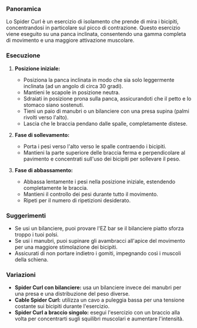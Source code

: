 ### Panoramica
Lo Spider Curl è un esercizio di isolamento che prende di mira i bicipiti, concentrandosi in particolare sul picco di contrazione. Questo esercizio viene eseguito su una panca inclinata, consentendo una gamma completa di movimento e una maggiore attivazione muscolare.

### Esecuzione
1. **Posizione iniziale:**
   - Posiziona la panca inclinata in modo che sia solo leggermente inclinata (ad un angolo di circa 30 gradi).
   - Mantieni le scapole in posizione neutra.
   - Sdraiati in posizione prona sulla panca, assicurandoti che il petto e lo stomaco siano sostenuti.
   - Tieni un paio di manubri o un bilanciere con una presa supina (palmi rivolti verso l'alto).
   - Lascia che le braccia pendano dalle spalle, completamente distese.

2. **Fase di sollevamento:**
   - Porta i pesi verso l'alto verso le spalle contraendo i bicipiti.
   - Mantieni la parte superiore delle braccia ferma e perpendicolare al pavimento e concentrati sull'uso dei bicipiti per sollevare il peso.

3. **Fase di abbassamento:**
   - Abbassa lentamente i pesi nella posizione iniziale, estendendo completamente le braccia.
   - Mantieni il controllo dei pesi durante tutto il movimento.
   - Ripeti per il numero di ripetizioni desiderato.

### Suggerimenti
- Se usi un bilanciere, puoi provare l'EZ bar se il bilanciere piatto sforza troppo i tuoi polsi.
- Se usi i manubri, puoi supinare gli avambracci all'apice del movimento per una maggiore stimolazione dei bicipiti.
- Assicurati di non portare indietro i gomiti, impegnando così i muscoli della schiena.

### Variazioni
- **Spider Curl con bilanciere:** usa un bilanciere invece dei manubri per una presa e una distribuzione del peso diverse.
- **Cable Spider Curl:** utilizza un cavo a puleggia bassa per una tensione costante sui bicipiti durante l'esercizio.
- **Spider Curl a braccio singolo:** esegui l'esercizio con un braccio alla volta per concentrarti sugli squilibri muscolari e aumentare l'intensità.